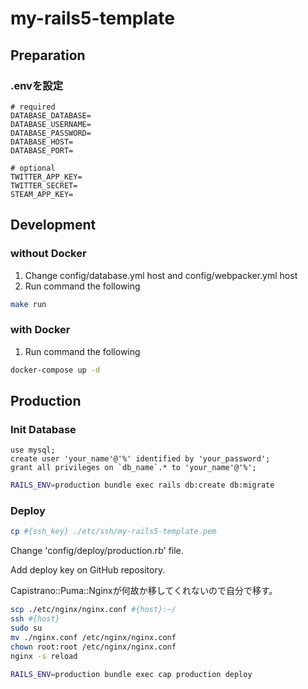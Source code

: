 # my-rails5-template
## Preparation
### .envを設定
```
# required
DATABASE_DATABASE=
DATABASE_USERNAME=
DATABASE_PASSWORD=
DATABASE_HOST=
DATABASE_PORT=

# optional
TWITTER_APP_KEY=
TWITTER_SECRET=
STEAM_APP_KEY=
```

## Development
### without Docker
1. Change config/database.yml host and config/webpacker.yml host
2. Run command the following

```bash
make run
```

### with Docker
1. Run command the following
```bash
docker-compose up -d
```

## Production
### Init Database
```mysql
use mysql;
create user 'your_name'@'%' identified by 'your_password';
grant all privileges on `db_name`.* to 'your_name'@'%';
```

```bash
RAILS_ENV=production bundle exec rails db:create db:migrate
```

### Deploy
```bash
cp #{ssh_key} ./etc/ssh/my-rails5-template.pem
```

Change 'config/deploy/production.rb' file.

Add deploy key on GitHub repository.

Capistrano::Puma::Nginxが何故か移してくれないので自分で移す。
```bash
scp ./etc/nginx/nginx.conf #{host}:~/
ssh #{host}
sudo su
mv ./nginx.conf /etc/nginx/nginx.conf
chown root:root /etc/nginx/nginx.conf
nginx -s reload
```

```bash
RAILS_ENV=production bundle exec cap production deploy
```
